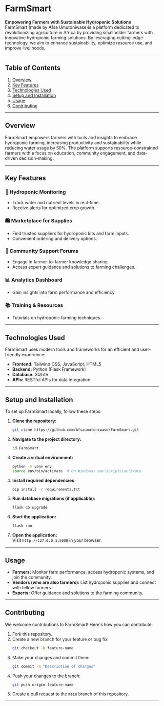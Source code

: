 # FarmSmart

**Empowering Farmers with Sustainable Hydroponic Solutions**  
FarmSmart (made by Afsa Umutoniwase)is a platform dedicated to revolutionizing agriculture in Africa by providing smallholder farmers with innovative hydroponic farming solutions. By leveraging cutting-edge technology, we aim to enhance sustainability, optimize resource use, and improve livelihoods.

---

## Table of Contents

1. [Overview](#overview)  
2. [Key Features](#key-features)  
3. [Technologies Used](#technologies-used)  
4. [Setup and Installation](#setup-and-installation)  
5. [Usage](#usage)  
6. [Contributing](#contributing)  
---

## Overview

FarmSmart empowers farmers with tools and insights to embrace hydroponic farming, increasing productivity and sustainability while reducing water usage by 50%. The platform supports resource-constrained farmers with a focus on education, community engagement, and data-driven decision-making.

---

## Key Features

### 🌿 **Hydroponic Monitoring**  
- Track water and nutrient levels in real-time.  
- Receive alerts for optimized crop growth.  

### 🛍 **Marketplace for Supplies**  
- Find trusted suppliers for hydroponic kits and farm inputs.  
- Convenient ordering and delivery options.  

### 💬 **Community Support Forums**  
- Engage in farmer-to-farmer knowledge sharing.  
- Access expert guidance and solutions to farming challenges.  

### 📊 **Analytics Dashboard**  
- Gain insights into farm performance and efficiency.  

### 📚 **Training & Resources**  
- Tutorials on hydroponic farming techniques.  
---

## Technologies Used

FarmSmart uses modern tools and frameworks for an efficient and user-friendly experience:  

- **Frontend:** Tailwind CSS, JavaScript, HTML5  
- **Backend:** Python (Flask Framework)  
- **Database:** SQLite  
- **APIs:** RESTful APIs for data integration  

---

## Setup and Installation

To set up FarmSmart locally, follow these steps:  

1. **Clone the repository:**  
   ```bash
   git clone https://github.com/Afsaumutoniwase/FarmSmart.git
   ```  

2. **Navigate to the project directory:**  
   ```bash
   cd FarmSmart
   ```  

3. **Create a virtual environment:**  
   ```bash
   python -m venv env
   source env/bin/activate  # On Windows: env\Scripts\activate
   ```  

4. **Install required dependencies:**  
   ```bash
   pip install -r requirements.txt
   ```  

5. **Run database migrations (if applicable):**  
   ```bash
   flask db upgrade
   ```  

6. **Start the application:**  
   ```bash
   flask run
   ```  

7. **Open the application:**  
   Visit `http://127.0.0.1:5000` in your browser.  

---

## Usage

- **Farmers:** Monitor farm performance, access hydroponic systems, and join the community.  
- **Vendors (who are also farmers):** List hydroponic supplies and connect with fellow farmers.  
- **Experts:** Offer guidance and solutions to the farming community.  

---

## Contributing

We welcome contributions to FarmSmart! Here's how you can contribute:  

1. Fork this repository.  
2. Create a new branch for your feature or bug fix:  
   ```bash
   git checkout -b feature-name
   ```  
3. Make your changes and commit them:  
   ```bash
   git commit -m "Description of changes"
   ```  
4. Push your changes to the branch:  
   ```bash
   git push origin feature-name
   ```  
5. Create a pull request to the `main` branch of this repository.  

---